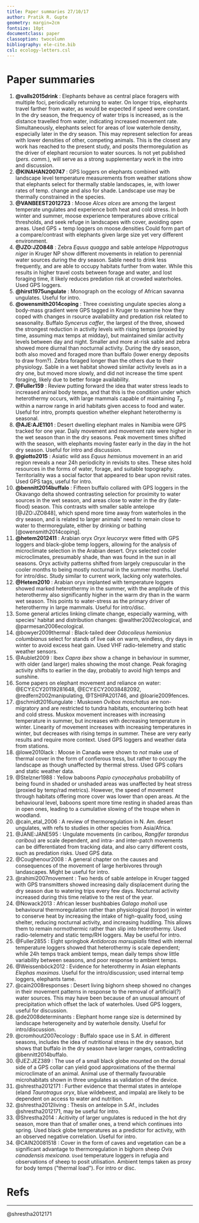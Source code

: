 ```yaml
---
title: Paper summaries 27/10/17
author: Pratik R. Gupte
geometry: margin=2cm
fontsize: 10pt
documentclass: paper
classoption: twocolumn
bibliography: ele-cite.bib
csl: ecology-letters.csl
---
```



# Paper summaries

1. **@valls2015drink** : Elephants behave as central place foragers with multiple foci, periodically returning to water. On longer trips, elephants travel farther from water, as would be expected if speed were constant. In the dry season, the frequency of water trips is increased, as is the distance travelled from water, indicating increased movement rate. Simultaneously, elephants select for areas of low waterhole density, especially later in the dry season. This may represent selection for areas with lower densities of other, competing  animals. This is the closest any work has reached to the present study, and posits thermoregulation as the driver of elephant recursion to water sources. Is not yet published (*pers. comm.*), will serve as a strong supplementary work in the intro and discussion.
2. **@KINAHAN200747** : GPS loggers on elephants combined with landscape level temperature measurements from weather stations show that elephants select for thermally stable landscapes, ie, with lower rates of temp. change and also for shade. Landscape use may be thermally constrained in the species.
3. **@VANBEEST2012723** : Moose _Alces alces_ are among the largest temperate ungulates and experience both heat and cold stress. In both winter and summer, moose experience temperatures above critical thresholds, and seek refuge in landscapes with cover, avoiding open areas. Used GPS + temp loggers on moose.densities Could form part of a compare/contrast with elephants given large size yet very different environment.
4. **@JZO:JZO848** : Zebra _Equus quagga_ and sable antelope _Hippotragus niger_ in Kruger NP show different movements in relation to perennial water sources during the dry season. Sable need to drink less frequently, and are able to occupy habitats further from water. While this results in higher travel costs between forage and water, and lost foraging time, it likely reduces predation risk at crowded waterholes. Used GPS loggers.
5. **@hirst1975ungulate** : Monograph on the ecology of African savanna ungulates. Useful for intro.
6. **@owensmith2014coping** : Three coexisting ungulate species along a body-mass gradient were GPS tagged in Kruger to examine how they coped with changes in rsource availability and predation risk related to seasonality. Buffalo _Syncerus caffer_, the largest of the three, showed the strongest reduction in activity levels with rising temps (proxied by time, assuming max temps at midday), but maintained similar activity levels between day and night. Smaller and more at-risk sable and zebra showed more diurnal than nocturnal activity. During the dry season, both also moved and foraged more than buffalo (lower energy deposits to draw from?). Zebra foraged longer than the others due to their physiology. Sable in a wet habitat showed similar activity levels as in a dry one, but moved more slowly, and did not increase the time spent foraging, likely due to better forage availability.
7. **@Fuller159** : Review putting forward the idea that water stress leads to increased animal body temps, and that this is the condition under which heterothermy occurs, with large mammals capable of maintaining $T_b$ within a narrow range in arid habitats given access to food and water. Useful for intro, prompts question whether elephant heterothermy is seasonal.
8. **@AJE:AJE1101** : Desert dwelling elephant males in Namibia were GPS tracked for one year. Daily movement and movement rate were higher in the wet season than in the dry seasons. Peak movement times shifted with the season, with elephants moving faster early in the day in the hot dry season. Useful for intro and discussion.
9. **@giotto2015** : Asiatic wild ass _Equus hemionus_ movement in an arid region reveals a near 24h periodicity in revisits to sites. These sites hold resources in the forms of water, forage, and suitable topography. Territoriality was a social factor that appeared to bear upon revisit rates. Used GPS tags, useful for intro.
10. **@bennitt2014buffalo** : Fifteen buffalo collared with GPS loggers in the Okavango delta showed contrasting selection for proximity to water sources in the wet season, and areas close to water in the dry (late-flood) season. This contrasts with smaller sable antelope [@JZO:JZO848], which spend more time away from waterholes in the dry season, and is related to larger animals' need to remain close to water to thermoregulate, either by drinking or bathing [@owensmith2014coping].
11. **@hetem2012411** : Arabian oryx _Oryx leucoryx_ were fitted with GPS loggers and black-globe temp loggers, allowing for the analysis of microclimate selection in the Arabian desert. Oryx selected cooler microclimates, presumably shade, than was found in the sun in all seasons. Oryx activity patterns shifted from largely crepuscular in the cooler months to being mostly nocturnal in the summer months. Useful for intro/disc. Study similar to current work, lacking only waterholes.
12. **@Hetem2010** : Arabian oryx implanted with temperature loggers showed marked heterothermy in the summer, with the amplitude of this heterothermy also significantly higher in the warm dry than in the warm wet season. This points to water-stress as the primary driver of heterothermy in large mammals. Useful for intro/disc.
13. Some general articles linking climate change, especially warming, with species' habitat and distribution changes: @walther2002ecological, and @parmesan2006ecological.
14. @bowyer2009thermal : Black-tailed deer _Odocoileus hemionius columbianus_ select for stands of live oak on warm, windless, dry days in winter to avoid excess heat gain. Used VHF radio-telemetry and static weather sensors.
15. @Aublet2009 : Ibex _Capra ibex_ show a change in behaviour in summer, with older (and larger) males showing the most change. Peak foraging activity shifts to earlier in the day, probably to avoid high temps and sunshine.
16. Some papers on elephant movement and reliance on water: @ECY:ECY20119281648, @ECY:ECY20038482092, @redfern2002manipulating, @TSHIPA201746, and @loarie2009fences.
17. @schmidt2016ungulate : Muskoxen *Ovibos moschatus* are non-migratory and are restricted to tundra habitats, encountering both heat and cold stress. Muskox movement increases with increasing temperature in summer, but increases with decreasing temperature in winter. Linearity of movement increases with increasing temperatures in winter, but decreases with rising temps in summer. These are very early results and require more context. Used GPS loggers and weather data from stations.
18. @lowe2010lack : Moose in Canada were shown to _not_ make use of thermal cover in the form of confierous tress, but rather to occupy the landscape as though unaffected by thermal stress. Used GPS collars and static weather data.
19. @Stelzner1988 : Yellow baboons _Papio cynocephalus_ probability of being found in shaded or unshaded areas was unaffected by heat stress (proxied by temp/rad metrics). However, the speed of movement through habitats offering more cover was lower than open areas. At the behavioural level, baboons spent more time resting in shaded areas than in open ones, leading to a cumulative slowing of the troupe when in woodland.
20. @cain_etal_2006 : A review of thermoregulation in N. Am. desert ungulates, with refs to studies in other species from Asia/Africa.
21. @JANE:JANE595 : Ungulate movements (in caribou, *Rangifer tarandus caribou*) are scale dependent, and intra- and inter-patch movements can be differentiated from tracking data, and also carry different costs, such as predation risks. Used GPS data.
22. @Coughenour2008 : A general chapter on the causes and consequences of the movement of large herbivores through landascapes. Might be useful for intro.
23. @rahimi2007movement : Two herds of sable antelope in Kruger tagged with GPS transmitters showed increasing daily displacement during the dry season due to watering trips every few days. Nocturnal activity increased during this time relative to the rest of the year.
24. @Nowack2013 : African lesser bushbabies _Galago moholi_ use behavioural thermoregulation rather than physiological (torpor) in winter to conserve heat by increasing the intake of high-quality food, using shelter, reducing nocturnal activity, and increasing huddling. This allows them to remain normothermic rather than slip into heterothermy. Used radio-telemetry and static temp/RH loggers. May be useful for intro.
25. @Fuller2855 : Eight springbok _Antidorcas marsupialis_ fitted with internal temperature loggers showed that heterothermy is scale dependent; while 24h temps track ambient temps, mean daily temps show little variability between seasons, and poor response to ambient temps.
26. @Weissenböck2012 : Evidence for heterothermy in Asian elephants _Elephas maximas_. Useful for the intro/discussion; used internal temp loggers, elephants tame.
27. @cain2008responses : Desert living bighorn sheep showed no changes in their movement patterns in response to the removal of artificial(?) water sources. This may have been because of an unusual amount of precipitation which offset the lack of waterholes. Used GPS loggers, useful for discussion.
28. @de2008determinants : Elephant home range size is determined by landscape heterogeneity and by waterhole density. Useful for intro/discussion.
29. @cromhout2007ecology : Buffalo space use in S.Af. in different seasons, includes the idea of nutritional stress in the dry season, but shows that buffalo in the dry season have larger ranges, contradicting @bennitt2014buffalo.
30. @JEZ:JEZ389 : The use of a small black globe mounted on the dorsal side of a GPS collar can yield good approximations of the thermal microclimate of an animal. Animal use of thermally favourable microhabitats shown in three ungulates as validation of the device.
31. @shrestha2012171 : Further evidence that thermal states in antelope (eland _Taurotragus oryx_, blue wildebeest, and impala) are likely to be dependent on access to water and nutrition.
32. @shrestha2012living : Thesis on antelope in S.Af., includes @shrestha2012171, may be useful for intro.
33. @Shrestha2014 : Acitivity of larger ungulates is reduced in the hot dry season, more than that of smaller ones, a trend which continues into spring. Used black globe temperatures as a predictor for activity, with an observed negative correlation. Useful for intro.
34. @CAIN20081518 : Cover in the form of caves and vegetation can be a significant advantage to thermoregulation in bighorn sheep *Ovis canadensis mexicana*. `Used` temperature loggers in refugia and observations of sheep to posit utilisation. Ambient temps taken as proxy for body temps ("thermal load"). For intro or disc.

# Refs

---

@shrestha2012171
